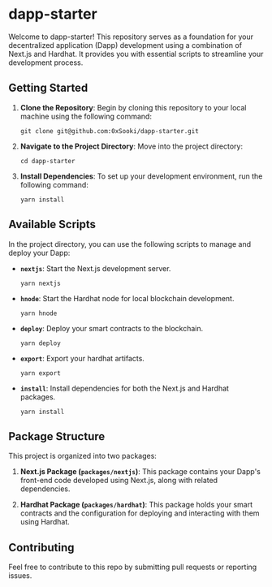 # dapp-starter

Welcome to dapp-starter! This repository serves as a foundation for your decentralized application (Dapp) development using a combination of Next.js and Hardhat. It provides you with essential scripts to streamline your development process.

## Getting Started

1. **Clone the Repository**: Begin by cloning this repository to your local machine using the following command:

   ```
   git clone git@github.com:0xSooki/dapp-starter.git
   ```

2. **Navigate to the Project Directory**: Move into the project directory:

   ```
   cd dapp-starter
   ```

3. **Install Dependencies**: To set up your development environment, run the following command:

   ```
   yarn install
   ```

## Available Scripts

In the project directory, you can use the following scripts to manage and deploy your Dapp:

- **`nextjs`**: Start the Next.js development server.

  ```
  yarn nextjs
  ```

- **`hnode`**: Start the Hardhat node for local blockchain development.

  ```
  yarn hnode
  ```

- **`deploy`**: Deploy your smart contracts to the blockchain.

  ```
  yarn deploy
  ```

- **`export`**: Export your hardhat artifacts.

  ```
  yarn export
  ```

- **`install`**: Install dependencies for both the Next.js and Hardhat packages.

  ```
  yarn install
  ```

## Package Structure

This project is organized into two packages:

1. **Next.js Package (`packages/nextjs`)**: This package contains your Dapp's front-end code developed using Next.js, along with related dependencies.

2. **Hardhat Package (`packages/hardhat`)**: This package holds your smart contracts and the configuration for deploying and interacting with them using Hardhat.

## Contributing

Feel free to contribute to this repo by submitting pull requests or reporting issues.
